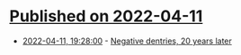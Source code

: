 # [Published on 2022-04-11](index.md)

* [2022-04-11, 19:28:00](https://news.ycombinator.com/item?id=30993527) - [Negative dentries, 20 years later](https://lwn.net/SubscriberLink/890025/16c8b2a4f8bf3340/)
